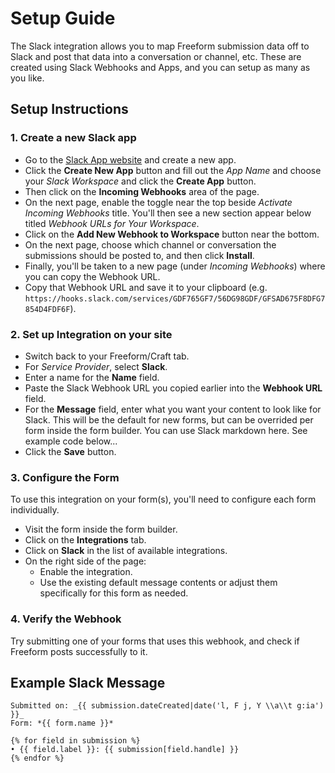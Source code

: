 # Setup Guide
The Slack integration allows you to map Freeform submission data off to Slack and post that data into a conversation or channel, etc. These are created using Slack Webhooks and Apps, and you can setup as many as you like.

## Setup Instructions

### 1. Create a new Slack app

- Go to the [Slack App website](https://api.slack.com/apps/new) and create a new app.
- Click the **Create New App** button and fill out the _App Name_ and choose your _Slack Workspace_ and click the **Create App** button.
- Then click on the **Incoming Webhooks** area of the page.
- On the next page, enable the toggle near the top beside _Activate Incoming Webhooks_ title. You'll then see a new section appear below titled _Webhook URLs for Your Workspace_.
- Click on the **Add New Webhook to Workspace** button near the bottom.
- On the next page, choose which channel or conversation the submissions should be posted to, and then click **Install**.
- Finally, you'll be taken to a new page (under _Incoming Webhooks_) where you can copy the Webhook URL.
- Copy that Webhook URL and save it to your clipboard (e.g. `https://hooks.slack.com/services/GDF765GF7/56DG98GDF/GFSAD675F8DFG7854D4FDF6F`).

### 2. Set up Integration on your site

- Switch back to your Freeform/Craft tab.
- For *Service Provider*, select **Slack**.
- Enter a name for the **Name** field.
- Paste the Slack Webhook URL you copied earlier into the **Webhook URL** field.
- For the **Message** field, enter what you want your content to look like for Slack. This will be the default for new forms, but can be overrided per form inside the form builder. You can use Slack markdown here. See example code below...
- Click the **Save** button.

### 3. Configure the Form

To use this integration on your form(s), you'll need to configure each form individually.

- Visit the form inside the form builder.
- Click on the **Integrations** tab.
- Click on **Slack** in the list of available integrations.
- On the right side of the page:
    - Enable the integration.
    - Use the existing default message contents or adjust them specifically for this form as needed.

### 4. Verify the Webhook

Try submitting one of your forms that uses this webhook, and check if Freeform posts successfully to it.

## Example Slack Message

``` twig
Submitted on: _{{ submission.dateCreated|date('l, F j, Y \\a\\t g:ia') }}_
Form: *{{ form.name }}*

{% for field in submission %}
• {{ field.label }}: {{ submission[field.handle] }}
{% endfor %}
```